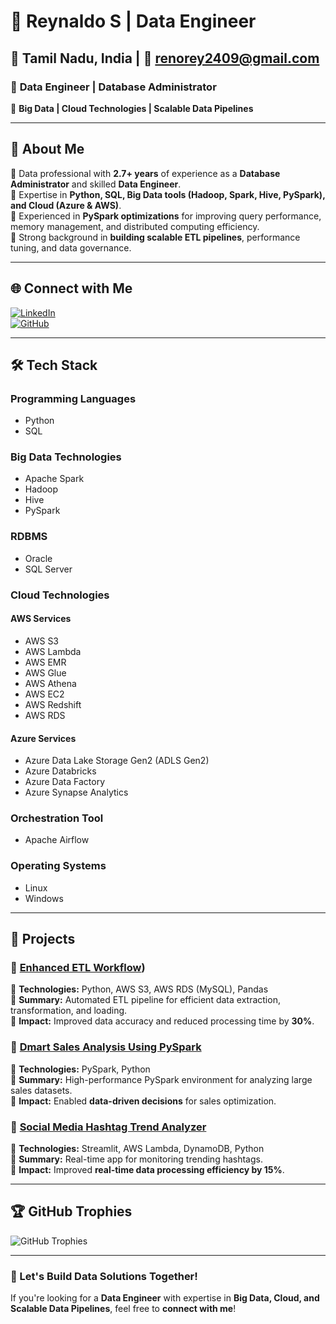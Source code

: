 # 🚀 **Reynaldo S** | **Data Engineer**

## 📍 Tamil Nadu, India | 📧 renorey2409@gmail.com  

### 🔹 **Data Engineer | Database Administrator**  
🔹 **Big Data | Cloud Technologies | Scalable Data Pipelines**  

---

## 💫 **About Me**  
🔹 Data professional with **2.7+ years** of experience as a **Database Administrator** and skilled **Data Engineer**.  
🔹 Expertise in **Python, SQL, Big Data tools (Hadoop, Spark, Hive, PySpark), and Cloud (Azure & AWS)**.  
🔹 Experienced in **PySpark optimizations** for improving query performance, memory management, and distributed computing efficiency.  
🔹 Strong background in **building scalable ETL pipelines**, performance tuning, and data governance.  

---

## 🌐 **Connect with Me**  
[![LinkedIn](https://img.shields.io/badge/LinkedIn-%230077B5.svg?style=for-the-badge&logo=linkedin&logoColor=white)](https://www.linkedin.com/in/reynaldo-s-b70513233)  
[![GitHub](https://img.shields.io/badge/GitHub-%2312100E.svg?style=for-the-badge&logo=github&logoColor=white)](https://github.com/Reynaldo-S)  

---

## 🛠 **Tech Stack**  

### **Programming Languages**  
- Python  
- SQL  

### **Big Data Technologies**  
- Apache Spark  
- Hadoop  
- Hive  
- PySpark  

### **RDBMS**  
- Oracle  
- SQL Server  

### **Cloud Technologies**  

#### **AWS Services**  
- AWS S3  
- AWS Lambda  
- AWS EMR  
- AWS Glue  
- AWS Athena  
- AWS EC2  
- AWS Redshift  
- AWS RDS  

#### **Azure Services**  
- Azure Data Lake Storage Gen2 (ADLS Gen2)  
- Azure Databricks  
- Azure Data Factory  
- Azure Synapse Analytics  

### **Orchestration Tool**  
- Apache Airflow  

### **Operating Systems**  
- Linux  
- Windows  

---

## 📂 **Projects**  

### 🚀 [Enhanced ETL Workflow](https://github.com/Reynaldo-S/Enhanced_ETL_Workflow))  
🔹 **Technologies:** Python, AWS S3, AWS RDS (MySQL), Pandas  
🔹 **Summary:** Automated ETL pipeline for efficient data extraction, transformation, and loading.  
🔹 **Impact:** Improved data accuracy and reduced processing time by **30%**.  

### 🚀 [Dmart Sales Analysis Using PySpark](https://github.com/Reynaldo-S/Dmart-analysis-using-pyspark)
🔹 **Technologies:** PySpark, Python  
🔹 **Summary:** High-performance PySpark environment for analyzing large sales datasets.  
🔹 **Impact:** Enabled **data-driven decisions** for sales optimization.  

### 🚀 [Social Media Hashtag Trend Analyzer](https://github.com/Reynaldo-S/Social-Media-Hashtag-Trend-Analyzer-Application) 
🔹 **Technologies:** Streamlit, AWS Lambda, DynamoDB, Python  
🔹 **Summary:** Real-time app for monitoring trending hashtags.  
🔹 **Impact:** Improved **real-time data processing efficiency by 15%**.  


---

## 🏆 **GitHub Trophies**  
![GitHub Trophies](https://github-profile-trophy.vercel.app/?username=Reynaldo-S&theme=radical&margin-w=4)  

---

### 🚀 Let's Build Data Solutions Together!  
If you're looking for a **Data Engineer** with expertise in **Big Data, Cloud, and Scalable Data Pipelines**, feel free to **connect with me**!  
